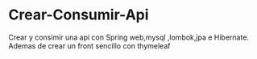 # Crear-Consumir-Api
Crear y consimir una api con Spring web,mysql ,lombok,jpa e Hibernate.
Ademas de crear un front sencillo con thymeleaf
